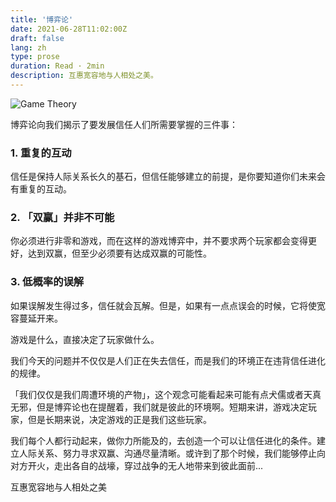 ```yaml
---
title: '博弈论'
date: 2021-06-28T11:02:00Z
draft: false
lang: zh
type: prose
duration: Read · 2min
description: 互惠宽容地与人相处之美。
---
```


<ClientOnly>
  <Firefly/>
</ClientOnly>

![Game Theory](http://cdn.3333120.com/article/game-thory/truce.jpeg)

博弈论向我们揭示了要发展信任人们所需要掌握的三件事：

### 1. 重复的互动

信任是保持人际关系长久的基石，但信任能够建立的前提，是你要知道你们未来会有重复的互动。

### 2. 「双赢」并非不可能

你必须进行非零和游戏，而在这样的游戏博弈中，并不要求两个玩家都会变得更好，达到双赢，但至少必须要有达成双赢的可能性。

### 3. 低概率的误解

如果误解发生得过多，信任就会瓦解。但是，如果有一点点误会的时候，它将使宽容蔓延开来。

游戏是什么，直接决定了玩家做什么。

我们今天的问题并不仅仅是人们正在失去信任，而是我们的环境正在违背信任进化的规律。

「我们仅仅是我们周遭环境的产物」，这个观念可能看起来可能有点犬儒或者天真无邪，但是博弈论也在提醒着，我们就是彼此的环境啊。短期来讲，游戏决定玩家，但是长期来说，决定游戏的正是我们这些玩家。

我们每个人都行动起来，做你力所能及的，去创造一个可以让信任进化的条件。建立人际关系、努力寻求双赢、沟通尽量清晰。或许到了那个时候，我们能够停止向对方开火，走出各自的战壕，穿过战争的无人地带来到彼此面前...

互惠宽容地与人相处之美
